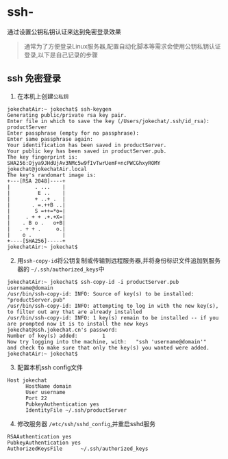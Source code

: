 # ssh-
通过设置公钥私钥认证来达到免密登录效果
> 通常为了方便登录Linux服务器,配置自动化脚本等需求会使用公钥私钥认证登录,以下是自己记录的步骤
## ssh 免密登录
1. 在本机上创建`公私钥`
```shell
jokechatAir:~ jokechat$ ssh-keygen
Generating public/private rsa key pair.
Enter file in which to save the key (/Users/jokechat/.ssh/id_rsa): productServer
Enter passphrase (empty for no passphrase): 
Enter same passphrase again: 
Your identification has been saved in productServer.
Your public key has been saved in productServer.pub.
The key fingerprint is:
SHA256:Ojya9JHdUjAv3NMc5w9fIvTwrUemF+ncPWCGhxyROMY jokechat@jokechatAir.local
The key's randomart image is:
+---[RSA 2048]----+
|        . ...    |
|         E ..    |
|        + ..+ .  |
|       . =.++B ..|
|        S =++=*o=|
|     . + + .+.+X=|
|    . B o .   o+B|
|   . + + .     o.|
|    o .          |
+----[SHA256]-----+
jokechatAir:~ jokechat$
```
2. 用`ssh-copy-id`将公钥复制或传输到远程服务器,并将身份标识文件追加到服务器的 `~/.ssh/authorized_keys`中
```shell
jokechatAir:~ jokechat$ ssh-copy-id -i productServer.pub username@domain
/usr/bin/ssh-copy-id: INFO: Source of key(s) to be installed: "productServer.pub"
/usr/bin/ssh-copy-id: INFO: attempting to log in with the new key(s), to filter out any that are already installed
/usr/bin/ssh-copy-id: INFO: 1 key(s) remain to be installed -- if you are prompted now it is to install the new keys
jokechat@ssh.jokechat.cn's password: 
Number of key(s) added:        1
Now try logging into the machine, with:   "ssh 'username@domain'"
and check to make sure that only the key(s) you wanted were added.
jokechatAir:~ jokechat$
```
3. 配置本机ssh config文件
```shell
Host jokechat
      HostName domain
      User username
      Port 22
      PubkeyAuthentication yes 
      IdentityFile ~/.ssh/productServer
```
4. 修改服务器 `/etc/ssh/sshd_config`,并重启sshd服务
```shell
RSAAuthentication yes 
PubkeyAuthentication yes 
AuthorizedKeysFile      ~/.ssh/authorized_keys
```
